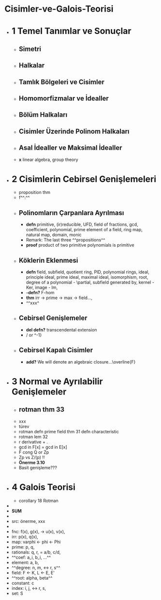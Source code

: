 # Cisimler-ve-Galois-Teorisi

- # 1  Temel Tanımlar ve Sonuçlar
    - ## Simetri
    - ## Halkalar
    - ## Tamlık Bölgeleri ve Cisimler
    - ## Homomorfizmalar ve İdealler
    - ## Bölüm Halkaları
    - ## Cisimler Üzerinde Polinom Halkaları
    - ## Asal İdealler ve Maksimal İdealler
    - **x** linear algebra, group theory
- # 2  Cisimlerin Cebirsel Genişlemeleri
    - proposition thm
    - f^^:^^
    - ## Polinomların Çarpanlara Ayrılması
        - **defn** primitive, (ir)reducible, UFD, field of fractions, gcd, coefficient, polynomial, prime element of a field, ring map, natural map, domain, monic
        - Remark: The last three ^^propositions^^
        - **proof** product of two primitive polynomials is primitive
    - ## Köklerin Eklenmesi
        - **defn** field, subfield, quotient ring, PID, polynomial rings, ideal, principle ideal, prime ideal, maximal ideal, isomorphism, root, degree of a polynomial - \partial, subfield generated by, kernel - Ker, image - Im,
        - **-defn?** F-hom
        - **thm** irr -> prime -> max -> field..., 
        - ^^xxx^
    - ## Cebirsel Genişlemeler
        - **del defn?** transcendental extension
        - / or ^-1}
    - ## Cebirsel Kapalı Cisimler
        - **add?** We will denote an algebraic closure...\overline{F}
- # 3  Normal ve Ayrılabilir Genişlemeler
    - ## rotman thm 33
    - xxx
    - türev
    - rotman defn prime field thm 31 defn characteristic
    - rotman lem 32
    - r derivative + .
    - gcd in F[x] = gcd in E[x]
    - F cong Q or Zp
    - Zp vs Z/(p) !!
    - **Önerme 3.10**
    - Basit genişleme???
- # 4  Galois Teorisi
    - corollary 18 Rotman
- 
- **SUM**
- 
- src: önerme, xxx
- 
- fnc: f(x), g(x), -> u(x), v(x),
- irr: p(x), q(x),
- map: varphi <- phi <- Phi
- prime: p, q,
- rationals: q, r, = a/b, c/d,
- ^^coef: a_i, b_i, ...^^
- element: a, b,
- ^^degree:  n, m, <-> r, s^^
- field: F <- K, L <- E, E'
- ^^root: alpha, beta^^ 
- constant: c
- index: i, j, <-> r, s,
- set: S

